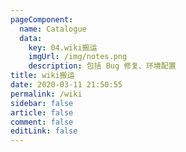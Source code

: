 ```yaml
---
pageComponent: 
  name: Catalogue
  data: 
    key: 04.wiki搬运
    imgUrl: /img/notes.png
    description: 包括 Bug 修复、环境配置
title: wiki搬运
date: 2020-03-11 21:50:55
permalink: /wiki
sidebar: false
article: false
comment: false
editLink: false
---
```

